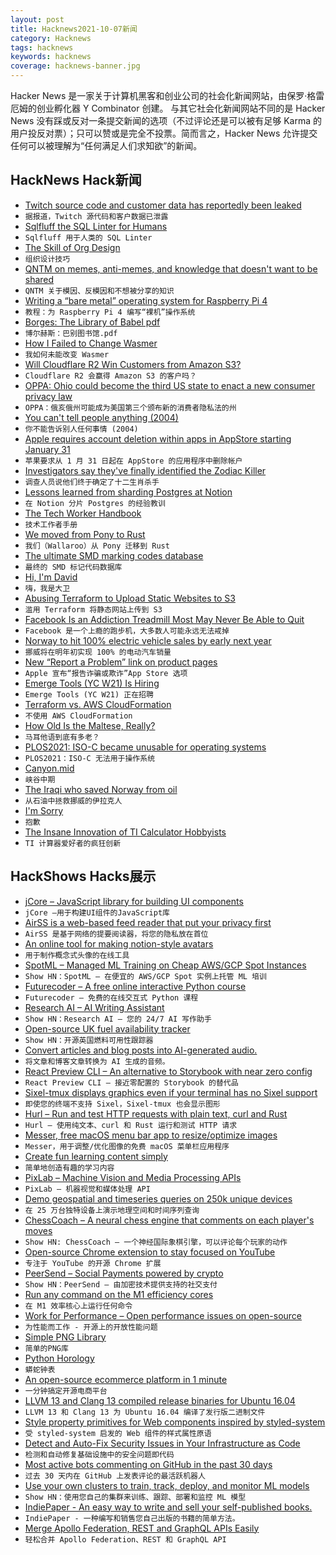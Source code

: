 ```yaml
---
layout: post
title: Hacknews2021-10-07新闻
category: Hacknews
tags: hacknews
keywords: hacknews
coverage: hacknews-banner.jpg
---
```


Hacker News 是一家关于计算机黑客和创业公司的社会化新闻网站，由保罗·格雷厄姆的创业孵化器 Y Combinator 创建。
与其它社会化新闻网站不同的是 Hacker News 没有踩或反对一条提交新闻的选项（不过评论还是可以被有足够 Karma 的用户投反对票）；只可以赞或是完全不投票。简而言之，Hacker News 允许提交任何可以被理解为“任何满足人们求知欲”的新闻。

## HackNews Hack新闻


- [Twitch source code and customer data has reportedly been leaked](https://www.videogameschronicle.com/news/the-entirety-of-twitch-has-reportedly-been-leaked/)
- `据报道，Twitch 源代码和客户数据已泄露`
- [Sqlfluff the SQL Linter for Humans](https://www.sqlfluff.com/)
- `Sqlfluff 用于人类的 SQL Linter`
- [The Skill of Org Design](https://commoncog.com/blog/org-design-skill/)
- `组织设计技巧`
- [QNTM on memes, anti-memes, and knowledge that doesn't want to be shared](https://thebrowser.com/notes/qntm/)
- `QNTM 关于模因、反模因和不想被分享的知识`
- [Writing a “bare metal” operating system for Raspberry Pi 4](https://github.com/isometimes/rpi4-osdev)
- `教程：为 Raspberry Pi 4 编写“裸机”操作系统`
- [Borges: The Library of Babel pdf](https://sites.evergreen.edu/politicalshakespeares/wp-content/uploads/sites/226/2015/12/Borges-The-Library-of-Babel.pdf)
- `博尔赫斯：巴别图书馆.pdf`
- [How I Failed to Change Wasmer](https://mnt.io/2021/10/04/i-leave-wasmer/)
- `我如何未能改变 Wasmer`
- [Will Cloudflare R2 Win Customers from Amazon S3?](https://www.taloflow.ai/blog/will-cloudflare-r2-win-customers-from-amazon-s3)
- `Cloudflare R2 会赢得 Amazon S3 的客户吗？`
- [OPPA: Ohio could become the third US state to enact a new consumer privacy law](https://portswigger.net/daily-swig/oppa-ohio-could-become-the-third-us-state-to-enact-a-new-consumer-privacy-law-in-2021)
- `OPPA：俄亥俄州可能成为美国第三个颁布新的消费者隐私法的州`
- [You can't tell people anything (2004)](http://habitatchronicles.com/2004/04/you-cant-tell-people-anything/)
- `你不能告诉别人任何事情 (2004)`
- [Apple requires account deletion within apps in AppStore starting January 31](https://developer.apple.com/news/?id=mdkbobfo)
- `苹果要求从 1 月 31 日起在 AppStore 的应用程序中删除帐户`
- [Investigators say they've finally identified the Zodiac Killer](https://www.fox13now.com/news/national-news/investigators-say-theyve-finally-identified-the-zodiac-killer)
- `调查人员说他们终于确定了十二生肖杀手`
- [Lessons learned from sharding Postgres at Notion](https://www.notion.so/blog/sharding-postgres-at-notion)
- `在 Notion 分片 Postgres 的经验教训`
- [The Tech Worker Handbook](https://techworkerhandbook.org/)
- `技术工作者手册`
- [We moved from Pony to Rust](https://www.wallaroo.ai/blog-posts/wallaroo-move-to-rust)
- `我们（Wallaroo）从 Pony 迁移到 Rust`
- [The ultimate SMD marking codes database](https://smd.yooneed.one/)
- `最终的 SMD 标记代码数据库`
- [Hi, I'm David](https://davidtidman.com/)
- `嗨，我是大卫`
- [Abusing Terraform to Upload Static Websites to S3](https://www.tangramvision.com/blog/abusing-terraform-to-upload-static-websites-to-s3)
- `滥用 Terraform 将静态网站上传到 S3`
- [Facebook Is an Addiction Treadmill Most May Never Be Able to Quit](https://petapixel.com/2021/10/06/facebook-is-an-addiction-treadmill-most-may-never-be-able-to-quit/)
- `Facebook 是一个上瘾的跑步机，大多数人可能永远无法戒掉`
- [Norway to hit 100% electric vehicle sales by early next year](https://www.drive.com.au/news/norway-to-hit-100-per-cent-electric-vehicle-sales-by-next-year/)
- `挪威将在明年初实现 100% 的电动汽车销量`
- [New “Report a Problem” link on product pages](https://developer.apple.com/news/?id=j5uyprul)
- `Apple 宣布“报告诈骗或欺诈”App Store 选项`
- [Emerge Tools (YC W21) Is Hiring](https://www.workatastartup.com/jobs/46779)
- `Emerge Tools (YC W21) 正在招聘`
- [Terraform vs. AWS CloudFormation](https://gswallow.medium.com/do-not-use-aws-cloudformation-7cf61f58bd5f)
- `不使用 AWS CloudFormation`
- [How Old Is the Maltese, Really?](https://www.nytimes.com/2021/10/04/science/dogs-DNA-breeds-maltese.html)
- `马耳他语到底有多老？`
- [PLOS2021: ISO-C became unusable for operating systems](https://www.yodaiken.com/2021/10/06/plos-2021-paper-how-iso-c-became-unusable-for-operating-system-development/)
- `PLOS2021：ISO-C 无法用于操作系统`
- [Canyon.mid](https://canyonmid.com/)
- `峡谷中期`
- [The Iraqi who saved Norway from oil](https://web.archive.org/web/20100123225932/http://www.ft.com/cms/s/2/99680a04-92a0-11de-b63b-00144feabdc0.html)
- `从石油中拯救挪威的伊拉克人`
- [I'm Sorry](https://github.com/dotnet-foundation/Home/discussions/39)
- `抱歉`
- [The Insane Innovation of TI Calculator Hobbyists](https://www.thirtythreeforty.net/posts/2021/10/ti-calculator-innovation/)
- `TI 计算器爱好者的疯狂创新`


## HackShows Hacks展示

- [ jCore – JavaScript library for building UI components](https://github.com/ionstage/jcore)
- `jCore –用于构建UI组件的JavaScript库`
- [ AirSS is a web-based feed reader that put your privacy first](https://airss.roastidio.us/)
- `AirSS 是基于网络的提要阅读器，将您的隐私放在首位`
- [ An online tool for making notion-style avatars](https://notion-avatar.vercel.app/zh)
- `用于制作概念式头像的在线工具`
- [ SpotML – Managed ML Training on Cheap AWS/GCP Spot Instances](https://spotml.io/)
- `Show HN：SpotML – 在便宜的 AWS/GCP Spot 实例上托管 ML 培训`
- [ Futurecoder – A free online interactive Python course](https://futurecoder.io/)
- `Futurecoder – 免费的在线交互式 Python 课程`
- [ Research AI – AI Writing Assistant](https://researchai.co)
- `Show HN：Research AI – 您的 24/7 AI 写作助手`
- [ Open-source UK fuel availability tracker](https://fuelfinder.uk/)
- `Show HN：开源英国燃料可用性跟踪器`
- [ Convert articles and blog posts into AI-generated audio.](https://blogaudio.co/)
- `将文章和博客文章转换为 AI 生成的音频。`
- [ React Preview CLI – An alternative to Storybook with near zero config](https://www.npmjs.com/package/@reactpreview/cli)
- `React Preview CLI – 接近零配置的 Storybook 的替代品`
- [ Sixel-tmux displays graphics even if your terminal has no Sixel support](https://github.com/csdvrx/sixel-tmux)
- `即使您的终端不支持 Sixel，Sixel-tmux 也会显示图形`
- [ Hurl – Run and test HTTP requests with plain text, curl and Rust](https://hurl.dev/index.html)
- `Hurl – 使用纯文本、curl 和 Rust 运行和测试 HTTP 请求`
- [ Messer, free macOS menu bar app to resize/optimize images](https://messerapp.cc)
- `Messer，用于调整/优化图像的免费 macOS 菜单栏应用程序`
- [ Create fun learning content simply](https://odysseyapp.co.nz/)
- `简单地创造有趣的学习内容`
- [ PixLab – Machine Vision and Media Processing APIs](https://pixlab.io)
- `PixLab – 机器视觉和媒体处理 API`
- [ Demo geospatial and timeseries queries on 250k unique devices](https://questdb.io/blog/2021/10/04/geospatial-timeseries-demo)
- `在 25 万台独特设备上演示地理空间和时间序列查询`
- [ ChessCoach – A neural chess engine that comments on each player's moves](https://chrisbutner.github.io/ChessCoach/)
- `Show HN: ChessCoach – 一个神经国际象棋引擎，可以评论每个玩家的动作`
- [ Open-source Chrome extension to stay focused on YouTube](https://github.com/makaroni4/focused_youtube)
- `专注于 YouTube 的开源 Chrome 扩展`
- [ PeerSend – Social Payments powered by crypto](https://www.peersend.com/)
- `Show HN：PeerSend – 由加密技术提供支持的社交支付`
- [ Run any command on the M1 efficiency cores](https://gist.github.com/alin23/51baae490406b9f1c4e6f0a55b100d4e)
- `在 M1 效率核心上运行任何命令`
- [ Work for Performance – Open performance issues on open-source](https://www.workforperformance.com/)
- `为性能而工作 - 开源上的开放性能问题`
- [ Simple PNG Library](https://github.com/randy408/libspng)
- `简单的PNG库`
- [ Python Horology](https://github.com/mjmikulski/horology)
- `蟒蛇钟表`
- [ An open-source ecommerce platform in 1 minute](https://github.com/medusajs/medusa)
- `一分钟搞定开源电商平台`
- [ LLVM 13 and Clang 13 compiled release binaries for Ubuntu 16.04](https://github.com/procedural/llvm_13_binaries_ubuntu_16_04)
- `LLVM 13 和 Clang 13 为 Ubuntu 16.04 编译了发行版二进制文件`
- [ Style property primitives for Web components inspired by styled-system](https://github.com/rajasegar/styled-web-components)
- `受 styled-system 启发的 Web 组件的样式属性原语`
- [ Detect and Auto-Fix Security Issues in Your Infrastructure as Code](https://shisho.dev/posts/introducing-shisho-cloud)
- `检测和自动修复基础设施中的安全问题即代码`
- [ Most active bots commenting on GitHub in the past 30 days](https://play.axiom.co/axiom-play-qf1k/explorer?qid=SXmcgdLrEvY-r0kdzw)
- `过去 30 天内在 GitHub 上发表评论的最活跃机器人`
- [ Use your own clusters to train, track, deploy, and monitor ML models](https://iko.ai)
- `Show HN：使用您自己的集群来训练、跟踪、部署和监控 ML 模型`
- [ IndiePaper - An easy way to write and sell your self-published books.](https://indiepaper.me)
- `IndiePaper - 一种编写和销售您自己出版的书籍的简单方法。`
- [ Merge Apollo Federation, REST and GraphQL APIs Easily](https://github.com/wundergraph/wundergraph-demo)
- `轻松合并 Apollo Federation、REST 和 GraphQL API`

